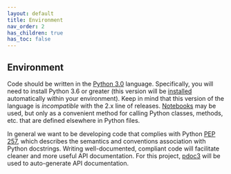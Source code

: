 ```yaml
---
layout: default
title: Environment
nav_order: 2
has_children: true
has_toc: false
---
```


Environment
-----------
Code should be written in the [Python 3.0](https://www.python.org/download/releases/3.0/) language. Specifically, you will need to install Python 3.6 or greater (this version will be [installed](../getting_started/installation.html) automatically within your environment). Keep in mind that this version of the language is _incompatible_ with the 2.x line of releases. [Notebooks](https://jupyter.org/) may be used, but only as a convenient method for calling Python classes, methods, etc. that are defined elsewhere in Python files.

In general we want to be developing code that complies with Python [PEP 257](https://www.python.org/dev/peps/pep-0257/), which describes the semantics and conventions association with Python docstrings. Writing well-documented, compliant code will facilitate cleaner and more useful API documentation. For this project, [pdoc3](https://pdoc3.github.io/pdoc/) will be used to auto-generate API documentation.